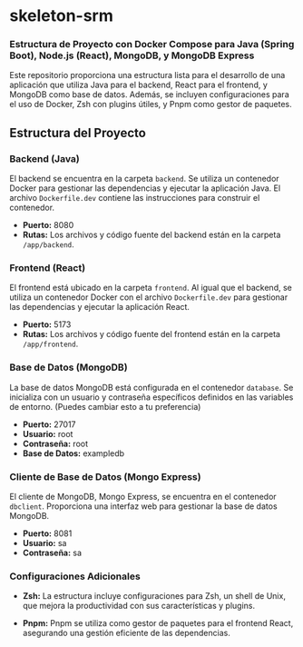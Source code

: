 # skeleton-srm
### Estructura de Proyecto con Docker Compose para Java (Spring Boot), Node.js (React), MongoDB, y MongoDB Express

Este repositorio proporciona una estructura lista para el desarrollo de una aplicación que utiliza Java para el backend, React para el frontend, y MongoDB como base de datos. Además, se incluyen configuraciones para el uso de Docker, Zsh con plugins útiles, y Pnpm como gestor de paquetes.

## Estructura del Proyecto

### Backend (Java)

El backend se encuentra en la carpeta `backend`. Se utiliza un contenedor Docker para gestionar las dependencias y ejecutar la aplicación Java. El archivo `Dockerfile.dev` contiene las instrucciones para construir el contenedor.

- **Puerto:** 8080
- **Rutas:** Los archivos y código fuente del backend están en la carpeta `/app/backend`.

### Frontend (React)

El frontend está ubicado en la carpeta `frontend`. Al igual que el backend, se utiliza un contenedor Docker con el archivo `Dockerfile.dev` para gestionar las dependencias y ejecutar la aplicación React.

- **Puerto:** 5173
- **Rutas:** Los archivos y código fuente del frontend están en la carpeta `/app/frontend`.

### Base de Datos (MongoDB)

La base de datos MongoDB está configurada en el contenedor `database`. Se inicializa con un usuario y contraseña específicos definidos en las variables de entorno. (Puedes cambiar esto a tu preferencia)

- **Puerto:** 27017
- **Usuario:** root
- **Contraseña:** root
- **Base de Datos:** exampledb

### Cliente de Base de Datos (Mongo Express)

El cliente de MongoDB, Mongo Express, se encuentra en el contenedor `dbclient`. Proporciona una interfaz web para gestionar la base de datos MongoDB.

- **Puerto:** 8081
- **Usuario:** sa
- **Contraseña:** sa

### Configuraciones Adicionales

- **Zsh:** La estructura incluye configuraciones para Zsh, un shell de Unix, que mejora la productividad con sus características y plugins.

- **Pnpm:** Pnpm se utiliza como gestor de paquetes para el frontend React, asegurando una gestión eficiente de las dependencias.
